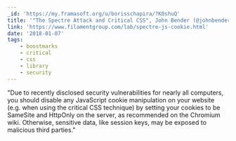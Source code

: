 ```yaml
---
_id: 'https://my.framasoft.org/u/borisschapira/?K0shuQ'
title: '"The Spectre Attack and Critical CSS", John Bender (@johnbender)'
link: 'https://www.filamentgroup.com/lab/spectre-js-cookie.html'
date: '2018-01-07'
tags:
    - boostmarks
    - critical
    - css
    - library
    - security
---
```


<div class="markdown"><p>&quot;Due to recently disclosed security vulnerabilities for nearly all computers, you should disable any JavaScript cookie manipulation on your website (e.g. when using the critical CSS technique) by setting your cookies to be SameSite and HttpOnly on the server, as recommended on the Chromium wiki. Otherwise, sensitive data, like session keys, may be exposed to malicious third parties.&quot;
</p></div>
